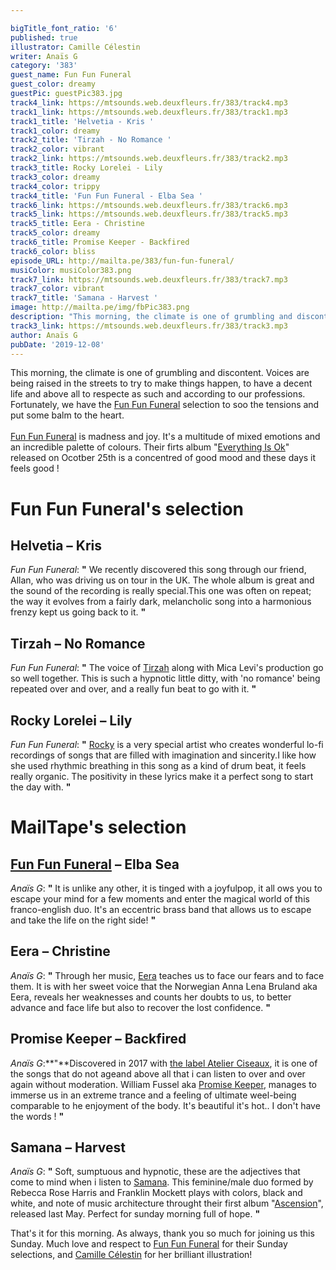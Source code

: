```yaml
---

bigTitle_font_ratio: '6'
published: true
illustrator: Camille Célestin
writer: Anaïs G
category: '383'
guest_name: Fun Fun Funeral
guest_color: dreamy
guestPic: guestPic383.jpg
track4_link: https://mtsounds.web.deuxfleurs.fr/383/track4.mp3
track1_link: https://mtsounds.web.deuxfleurs.fr/383/track1.mp3
track1_title: 'Helvetia - Kris '
track1_color: dreamy
track2_title: 'Tirzah - No Romance '
track2_color: vibrant
track2_link: https://mtsounds.web.deuxfleurs.fr/383/track2.mp3
track3_title: Rocky Lorelei - Lily
track3_color: dreamy
track4_color: trippy
track4_title: 'Fun Fun Funeral - Elba Sea '
track6_link: https://mtsounds.web.deuxfleurs.fr/383/track6.mp3
track5_link: https://mtsounds.web.deuxfleurs.fr/383/track5.mp3
track5_title: Eera - Christine
track5_color: dreamy
track6_title: Promise Keeper - Backfired
track6_color: bliss
episode_URL: http://mailta.pe/383/fun-fun-funeral/
musiColor: musiColor383.png
track7_link: https://mtsounds.web.deuxfleurs.fr/383/track7.mp3
track7_color: vibrant
track7_title: 'Samana - Harvest '
image: http://mailta.pe/img/fbPic383.png
description: "This morning, the climate is one of grumbling and discontent. Voices are being raised in the streets to try to make things happen, to have a decent life and above all to respect as such and according to our professions. Fortunately, we have the Fun Fun Funeral selection to soo the tensions and put some balm to the heart.\_"
track3_link: https://mtsounds.web.deuxfleurs.fr/383/track3.mp3
author: Anaïs G
pubDate: '2019-12-08'
---
```

This morning, the climate is one of grumbling and discontent. Voices are being raised in the streets to try to make things happen, to have a decent life and above all to respecte as such and according to our professions. Fortunately, we have the [Fun Fun Funeral](https://funfunfuneral.bandcamp.com/) selection to soo the tensions and put some balm to the heart. 
<br><br>
[Fun Fun Funeral](https://www.facebook.com/funfunfuneral/) is madness and joy. It's a multitude of mixed emotions and an incredible palette of colours. Their firts album "[Everything Is Ok](https://soundcloud.com/octobertone/sets/fun-fun-funeral-everything-is)" released on Ocotber 25th is a concentred of good mood and these days it feels good ! 


# Fun Fun Funeral's selection

## Helvetia – Kris
_Fun Fun Funeral_: **"** We recently discovered this song through our friend, Allan, who was driving us on tour in the UK. The whole album is great and the sound of the recording is really special.This one was often on repeat; the way it evolves from a fairly dark, melancholic song into a harmonious frenzy kept us going back to it. **"** 

## Tirzah – No Romance
_Fun Fun Funeral_: **"** The voice of [Tirzah](https://www.facebook.com/TirzahMusic/) along with Mica Levi's production go so well together. This is such a hypnotic little ditty, with 'no romance' being repeated over and over, and a really fun beat to go with it. **"** 

## Rocky Lorelei – Lily
_Fun Fun Funeral_: **"** [Rocky](https://rockylorelei.bandcamp.com/) is a very special artist who creates wonderful lo-fi recordings of songs that are filled with imagination and sincerity.I like how she used rhythmic breathing in this song as a kind of drum beat, it feels really organic. The positivity in these lyrics make it a perfect song to start the day with. **"** 


# MailTape's selection

## [Fun Fun Funeral](https://funfunfuneral.bandcamp.com/) – Elba Sea
_Anaïs G_: **"** It is unlike any other, it is tinged with a joyfulpop, it all ows you to escape your mind for a few moments and enter the magical world of this franco-english duo. It's an eccentric brass band that allows us to escape and take the life on the right side! **"** 

## Eera – Christine
_Anaïs G_: **"** Through her music, [Eera](https://www.facebook.com/eeramusic/) teaches us to face our fears and to face them. It is with her sweet voice that the Norwegian Anna Lena Bruland aka Eera, reveals her weaknesses and counts her doubts to us, to better advance and face life but also to recover the lost confidence. **"** 

## Promise Keeper – Backfired
_Anaïs G_:**"**Discovered in 2017 with [the label Atelier Ciseaux](http://www.atelierciseaux.com/category/news/), it is one of the songs that do not ageand above all that i can listen to over and over again without moderation. William Fussel aka [Promise Keeper](https://atelierciseaux.bandcamp.com/album/promise-keeper-s-t), manages to immerse us in an extreme trance and a feeling of ultimate weel-being comparable to he enjoyment of the body. It's beautiful it's hot.. I don't have the words ! **"** 

## Samana – Harvest
_Anaïs G_: **"** Soft, sumptuous and hypnotic, these are the adjectives that come to mind when i listen to [Samana](https://www.samanaroad.com/samana-home). This feminine/male duo formed by Rebecca Rose Harris and Franklin Mockett plays with colors, black and white, and note of music architecture throught their first album "[Ascension](https://samana.bandcamp.com/album/ascension)", released last May. Perfect for sunday morning full of hope. **"** 


 That's it for this morning. As always, thank you so much for joining us this Sunday. Much love and respect to [Fun Fun Funeral](https://funfunfuneral.bandcamp.com/) for their Sunday selections, and [Camille Célestin](https://www.instagram.com/bravocamo/?hl=fr) for her brilliant illustration!
